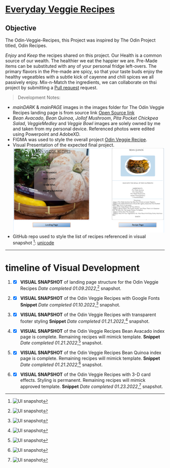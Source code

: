 # [Everyday Veggie Recipes](index.html)


## Objective

The Odin-Veggie-Recipes, this Project was inspired by The Odin Project titled, Odin Recipes. 

*Enjoy* and *Keep* the recipes shared on this project.
Our Health is a common source of our wealth. The healthier we eat the happier we are.
Pre-Made items can be substituted with any of your personal fridge left-overs. The primary flavors in the Pre-made are spicy, so that your taste buds enjoy the healthy vegeatbles with a subtle kick of cayenne and chili spices we all passively enjoy.
Mix-n-Match the ingredients, we can collaborate on thsi project by submitting a [Pull request](https://github.com/TWOdunlami/Odin-Veggie-Recipes/pulls) request.

>Development Notes:
- _mainDARK_ & _mainPAGE_ images in the images folder for The Odin Veggie Recipes landing page  is from source link [Open Source link](https://cdn.pixabay.com/photo/2017/11/27/14/24/pumpkin-2981429_960_720.jpg)
- _Bean Avacado_, _Bean Quinoa_, _Jollof Mushroom_, _Pita Pocket Chickpea Salad_, _VeggieMedley_ and _Veggie Bowl_ images are solely owned by me and taken from my personal device. Referenced photos were edited using Powerpoint and AdobeXD.
- FIGMA was used to style the overall project [Odin Veggie Recipe](https://www.figma.com/proto/OVvHkdQlcwJ9VGRg3FWubX/Odin-Veggie-Recipe?node-id=25%3A13&scaling=min-zoom&page-id=0%3A1&starting-point-node-id=25%3A13).
- Visual Presentation of the expected final project.
[![Odin Veggie Recipes](images/veggieTemplate.png "Odin Veggie Recipes")](https://www.figma.com/proto/OVvHkdQlcwJ9VGRg3FWubX/Odin-Veggie-Recipe?node-id=25%3A13&scaling=min-zoom&page-id=0%3A1&starting-point-node-id=25%3A13)
- GitHub repo used to style the list of recipes referenced in visual snapshot [^2]: [unicode](https://gist.github.com/ngs/2782436)
---

# timeline of Visual Development

1. - [x] **VISUAL SNAPSHOT** of landing page structure for the Odin Veggie Recipes *Date completed 01.09.2022*,[^1] snapshot.
[^1]: ![UI snapshot](https://github.com/TWOdunlami/Odin-Veggie-Recipes/blob/main/images/snapshot01092022.png)
2. - [x] **VISUAL SNAPSHOT** of the Odin Veggie Recipes with Google Fonts **Snippet** *Date completed 01.10.2022*,[^2] snapshot.
[^2]: ![UI snapshot](https://github.com/TWOdunlami/Odin-Veggie-Recipes/blob/main/images/snapshot01102022.png)
3. - [x] **VISUAL SNAPSHOT** of the Odin Veggie Recipes with transparent footer styling **Snippet** *Date completed 01.21.2022*,[^3] snapshot.
[^3]: ![UI snapshot](https://github.com/TWOdunlami/Odin-Veggie-Recipes/blob/main/images/snapshot01212022.png)
4. - [x] **VISUAL SNAPSHOT** of the Odin Veggie Recipes Bean Avacado index page is complete. Remaining recipes will mimick template. **Snippet** *Date completed 01.21.2022*,[^4] snapshot.
[^4]: ![UI snapshot](https://github.com/TWOdunlami/Odin-Veggie-Recipes/blob/main/images/snapshot01212022-2.png)
5. - [x] **VISUAL SNAPSHOT** of the Odin Veggie Recipes Bean Quinoa index page is complete. Remaining recipes will mimick template. **Snippet** *Date completed 01.21.2022*,[^5] snapshot.
[^5]: ![UI snapshot](https://github.com/TWOdunlami/Odin-Veggie-Recipes/blob/main/images/snapshot01212022-3.png)
6. - [x] **VISUAL SNAPSHOT** of the Odin Veggie Recipes with 3-D card effects. Styling is permanent. Remaining recipes will mimick approved template. **Snippet** *Date completed 01.23.2022*,[^6] snapshot.
[^6]: ![UI snapshot](https://github.com/TWOdunlami/Odin-Veggie-Recipes/blob/main/images/snapshot01232022.png)

